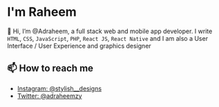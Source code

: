 # I'm Raheem
👋 Hi, I’m @Adraheem, a full stack web and mobile app developer. I write `HTML`, `CSS`, `JavaScript`, `PHP`, `React JS`, `React Native` and I am also a User Interface / User Experience and graphics designer

<!--- 👀 I’m interested in ...
- 🌱 I’m currently learning ...
- 💞️ I’m looking to collaborate on ... --->

## 📫 How to reach me
- [Instagram: @stylish__designs](https://instagram.com/stylish__designs)
- [Twitter: @adraheemzy](https://twitter.com/adraheemzy)

<!---
Adraheem/Adraheem is a ✨ special ✨ repository because its `README.md` (this file) appears on your GitHub profile.
You can click the Preview link to take a look at your changes.
--->

